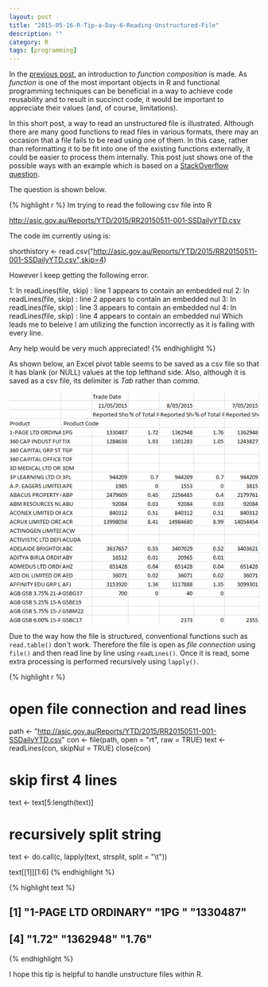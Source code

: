 ```yaml
---
layout: post
title: "2015-05-16-R-Tip-a-Day-6-Reading-Unstructured-File"
description: ""
category: R
tags: [programming]
---
```

In the [previous post](http://jaehyeon-kim.github.io/r/2015/05/09/R-Tip-a-Day-5-Function-Composition/), an introduction to *function composition* is made. As *function* is one of the most important objects in R and functional programming techniques can be beneficial in a way to achieve code reusability and to result in succinct code, it would be important to appreciate their values (and, of course, limitations). 

In this short post, a way to read an unstructured file is illustrated. Although there are many good functions to read files in various formats, there may an occasion that a file fails to be read using one of them. In this case, rather than reformatting it to be fit into one of the existing functions externally, it could be easier to process them internally. This post just shows one of the possible ways with an example which is based on a [StackOverflow question](http://stackoverflow.com/questions/30251576/reading-a-non-standard-csv-file-into-r/30251915).

The question is shown below.


{% highlight r %}
Im trying to read the following csv file into R

http://asic.gov.au/Reports/YTD/2015/RR20150511-001-SSDailyYTD.csv

The code im currently using is:

shorthistory <- read.csv("http://asic.gov.au/Reports/YTD/2015/RR20150511-001-SSDailyYTD.csv",skip=4)

However I keep getting the following error.

1: In readLines(file, skip) : line 1 appears to contain an embedded nul
2: In readLines(file, skip) : line 2 appears to contain an embedded nul
3: In readLines(file, skip) : line 3 appears to contain an embedded nul
4: In readLines(file, skip) : line 4 appears to contain an embedded nul
Which leads me to beleive I am utilizing the function incorrectly as it is failing with every line.

Any help would be very much appreciated!
{% endhighlight %}

As shown below, an Excel pivot table seems to be saved as a csv file so that it has blank (or NULL) values at the top lefthand side. Also, although it is saved as a csv file, its delimiter is *Tab* rather than *comma*. 

![center](/figs/2015-05-16-R-Tip-a-Day-6-Reading-Unstructured-File/csv_sample.png) 

Due to the way how the file is structured, conventional functions such as `read.table()` don't work. Therefore the file is open as *file connection* using `file()` and then read line by line using `readLines()`. Once it is read, some extra processing is performed recursively using `lapply()`.


{% highlight r %}
# open file connection and read lines
path <- "http://asic.gov.au/Reports/YTD/2015/RR20150511-001-SSDailyYTD.csv"
con <- file(path, open = "rt", raw = TRUE)
text <- readLines(con, skipNul = TRUE)
close(con)

# skip first 4 lines
text <- text[5:length(text)]

# recursively split string
text <- do.call(c, lapply(text, strsplit, split = "\t"))

text[[1]][1:6]
{% endhighlight %}



{% highlight text %}
## [1] "1-PAGE LTD ORDINARY" "1PG "                "1330487"            
## [4] "1.72"                "1362948"             "1.76"
{% endhighlight %}

I hope this tip is helpful to handle unstructure files within R.

